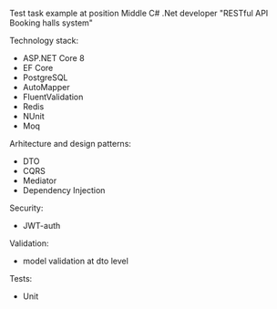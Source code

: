Test task example at position Middle C# .Net developer
"RESTful API Booking halls system"

Technology stack: 
  - ASP.NET Core 8
  - EF Core
  - PostgreSQL
  - AutoMapper
  - FluentValidation
  - Redis
  - NUnit
  - Moq

Arhitecture and design patterns:
  - DTO
  - CQRS
  - Mediator
  - Dependency Injection
    
Security:
  - JWT-auth
    
Validation:
  - model validation at dto level
    
Tests:
  - Unit
